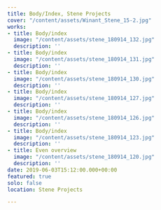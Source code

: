 ```yaml
---
title: Body/Index, Stene Projects
cover: "/content/assets/Winant_Stene_15-2.jpg"
works:
- title: Body/index
  image: "/content/assets/stene_180914_132.jpg"
  description: ''
- title: Body/index
  image: "/content/assets/stene_180914_131.jpg"
  description: ''
- title: Body/index
  image: "/content/assets/stene_180914_130.jpg"
  description: ''
- title: Body/index
  image: "/content/assets/stene_180914_127.jpg"
  description: ''
- title: Body/index
  image: "/content/assets/stene_180914_126.jpg"
  description: ''
- title: Body/index
  image: "/content/assets/stene_180914_123.jpg"
  description: ''
- title: Even overview
  image: "/content/assets/stene_180914_120.jpg"
  description: ''
date: 2019-06-03T15:12:00.000+00:00
featured: true
solo: false
location: Stene Projects

---
```

